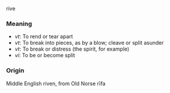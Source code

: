rive
### Meaning
+ _vt_: To rend or tear apart
+ _vt_: To break into pieces, as by a blow; cleave or split asunder
+ _vt_: To break or distress (the spirit, for example)
+ _vi_: To be or become split

### Origin

Middle English riven, from Old Norse rīfa
